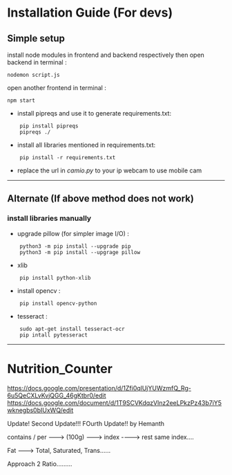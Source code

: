 # Installation Guide (For devs)

## Simple setup

install node modules in frontend and backend respectively
then open backend in terminal : 

```
nodemon script.js
```

open another frontend in terminal : 

```
npm start
```

* install pipreqs and use it to generate requirements.txt:

```
    pip install pipreqs
    pipreqs ./
```

* install all libraries mentioned in requirements.txt:

```
    pip install -r requirements.txt
```

* replace the url in *camio.py* to your ip webcam to use mobile cam

***

## Alternate (If above method does not work)

### install libraries manually

* upgrade pillow (for simpler image I/O) :

```
    python3 -m pip install --upgrade pip
    python3 -m pip install --upgrage pillow
```

* xlib

```
    pip install python-xlib
```

* install opencv :

```
    pip install opencv-python
```

* tesseract :

```
    sudo apt-get install tesseract-ocr
    pip intall pytesseract
```

***

# Nutrition_Counter

https://docs.google.com/presentation/d/1Zfi0qlUjYUWzmfQ_Rg-6u5QeCXLvKvjQGG_46gKtbr0/edit
https://docs.google.com/document/d/1T9SCVKdqzVlnz2eeLPkzPz43b7iY5wknegbs0bIUxWQ/edit

Update!
Second Update!!!
FOurth Update!! by Hemanth

contains / per ---> (100g)  ---> index  ----> rest same index....

Fat ---> Total, Saturated, Trans......

Approach 2
Ratio.........

